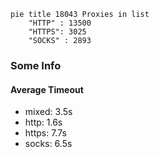 
```mermaid
pie title 18043 Proxies in list
    "HTTP" : 13500
    "HTTPS": 3025
    "SOCKS" : 2893
```

### Some Info
#### Average Timeout

- mixed: 3.5s
- http: 1.6s
- https: 7.7s
- socks: 6.5s